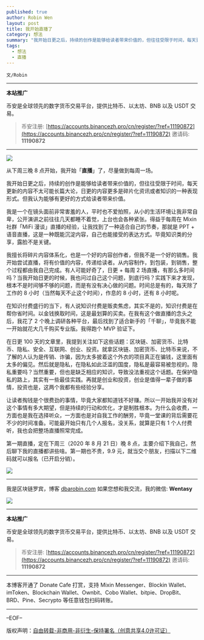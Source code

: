 ```yaml
---
published: true
author: Robin Wen
layout: post
title: 我开始直播了
category: 想法
summary: "我开始日更之后，持续的创作是能够给读者带来价值的，但往往受限于时间，每天更新的内容不太可能长篇大论，日更的内容更多是碎片化资讯或者知识的一种表现形式。但我认为能够有更好的方式给读者带来价值。让读者掏钱是个很费劲的事情，毕竟大家都知道钱不好赚。所以一开始我并没有对这个事情有多大期望，但是持续的行动和优化，才是制胜根本。为什么会收费，一方面也是我在选择听众，一方面也是对自我工作的酬劳，毕竟一堂课的背后需要花不少的时间准备。可能最开始只有几个人报名，没关系，就算是只有 1 个人付费听，我也会把整场直播照常完成。"
tags:
  - 想法
  - 直播
---
```


`文/Robin`

***

**本站推广**

币安是全球领先的数字货币交易平台，提供比特币、以太坊、BNB 以及 USDT 交易。

> 币安注册: [https://accounts.binancezh.pro/cn/register/?ref=11190872](https://accounts.binancezh.pro/cn/register/?ref=11190872)
> 邀请码: **11190872**

***

![](https://cdn.dbarobin.com/36xk026.png)

从下周三晚 8 点开始，我开始「**直播**」了，尽量做到每周一场。

我开始日更之后，持续的创作是能够给读者带来价值的，但往往受限于时间，每天更新的内容不太可能长篇大论，日更的内容更多是碎片化资讯或者知识的一种表现形式。但我认为能够有更好的方式给读者带来价值。

我是一个在镜头面前非常害羞的人，平时也不爱拍照，从小的生活环境让我非常自卑，公开演讲之前往往几天都睡不着觉，上台也会各种紧张。得益于每周在 Mixin 社群「MiFi 漫谈」直播的经验，让我找到了一种适合自己的节奏，那就是 PPT + 语音直播，这是一种既能沉淀内容，自己也能接受的表达方式。毕竟知识类的分享，露脸不是关键。

我擅长将碎片内容体系化，也是一个好的内容创作者，但我不是一个好的销售。我开始尝试直播，将有价值的内容，传递给读者。从内容制作，到包装，到销售，整个过程都由我自己完成。有人可能好奇了，日更 + 每周 2 场直播，有那么多时间吗？当我开始日更的时候，我也问过自己这个问题，到底行吗？实践下来才发现，根本不是时间够不够的问题，而是有没有决心做的问题。时间总是有的，每天除了工作的 8 小时（当然每天不止这个时间），作息的 8 小时，还有 8 小时呢。

在知识付费盛行的当下，有人说知识付费是贩卖焦虑，其实不是的，知识付费是在帮你省时间。以金钱换取时间，这是最划算的买卖。在我有这个做直播的念头之后，我花了 2 个晚上调研各种平台，最后找到了适合新手的「千聊」，毕竟我不能一开始就花大几千购买专业版。我得跑个 MVP 验证下。

在日更 100 天的文章里，我提到关注如下这些话题：区块链、加密货币、比特币、隐私、安全、互联网、创业、投资。就拿区块链、加密货币、比特币来说，不了解的人认为是传销、诈骗，因为太多披着这个外衣的项目真正在骗钱，这里面有太多的偏见。然后就是隐私，在隐私如此泛滥的国度，隐私是最容易被忽视的。隐私重要吗？当然重要，但也是缺乏相应的知识，导致没法重视这个话题。在保护隐私的路上，其实有一些最佳实践。再就是创业和投资，创业是值得一辈子做的事情，投资也是，这两个我都有些经验分享。

让读者掏钱是个很费劲的事情，毕竟大家都知道钱不好赚。所以一开始我并没有对这个事情有多大期望，但是持续的行动和优化，才是制胜根本。为什么会收费，一方面也是我在选择听众，一方面也是对自我工作的酬劳，毕竟一堂课的背后需要花不少的时间准备。可能最开始只有几个人报名，没关系，就算是只有 1 个人付费听，我也会把整场直播照常完成。

第一期直播，定在下周三（2020 年 8 月 21 日）晚 8 点，主要介绍下我自己，然后聊下我的直播都讲些啥。第一期也不贵，9.9 元，就当交个朋友，扫描以下二维码就可以报名（已开启分销）。

![](https://cdn.dbarobin.com/0t775cv.png)

***

我是区块链罗宾，博客 [dbarobin.com](https://dbarobin.com/)
如果您想和我交流，我的微信: **Wentasy**

![](https://cdn.dbarobin.com/v4yywe2.png)

***

**本站推广**

币安是全球领先的数字货币交易平台，提供比特币、以太坊、BNB 以及 USDT 交易。

> 币安注册: [https://accounts.binancezh.pro/cn/register/?ref=11190872](https://accounts.binancezh.pro/cn/register/?ref=11190872)
> 邀请码: **11190872**

***

本博客开通了 Donate Cafe 打赏，支持 Mixin Messenger、Blockin Wallet、imToken、Blockchain Wallet、Ownbit、Cobo Wallet、bitpie、DropBit、BRD、Pine、Secrypto 等任意钱包扫码转账。

<center>
    <div class="--donate-button"
         data-button-id="f8b9df0d-af9a-460d-8258-d3f435445075"
    ></div>
</center>

***

–EOF–

版权声明：[自由转载-非商用-非衍生-保持署名（创意共享4.0许可证）](http://creativecommons.org/licenses/by-nc-nd/4.0/deed.zh)